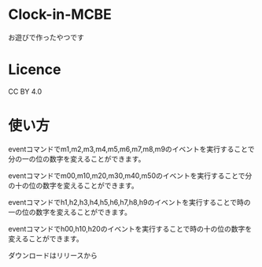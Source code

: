 # Clock-in-MCBE
お遊びで作ったやつです

# Licence
CC BY 4.0

# 使い方
eventコマンドでm1,m2,m3,m4,m5,m6,m7,m8,m9のイベントを実行することで分の一の位の数字を変えることができます。

eventコマンドでm00,m10,m20,m30,m40,m50のイベントを実行することで分の十の位の数字を変えることができます。

eventコマンドでh1,h2,h3,h4,h5,h6,h7,h8,h9のイベントを実行することで時の一の位の数字を変えることができます。

eventコマンドでh00,h10,h20のイベントを実行することで時の十の位の数字を変えることができます。

ダウンロードはリリースから
